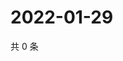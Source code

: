 # 2022-01-29

共 0 条

<!-- BEGIN WEIBO -->
<!-- 最后更新时间 Sat Jan 29 2022 10:24:20 GMT+0800 (China Standard Time) -->

<!-- END WEIBO -->
